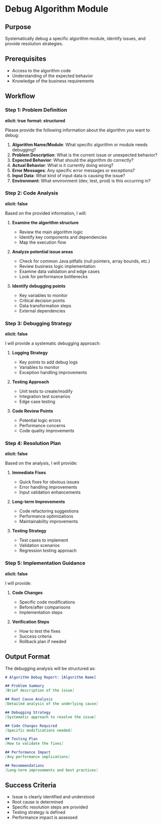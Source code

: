 # Debug Algorithm Module

## Purpose
Systematically debug a specific algorithm module, identify issues, and provide resolution strategies.

## Prerequisites
- Access to the algorithm code
- Understanding of the expected behavior
- Knowledge of the business requirements

## Workflow

### Step 1: Problem Definition
**elicit: true**
**format: structured**

Please provide the following information about the algorithm you want to debug:

1. **Algorithm Name/Module**: What specific algorithm or module needs debugging?
2. **Problem Description**: What is the current issue or unexpected behavior?
3. **Expected Behavior**: What should the algorithm do correctly?
4. **Actual Behavior**: What is it currently doing wrong?
5. **Error Messages**: Any specific error messages or exceptions?
6. **Input Data**: What kind of input data is causing the issue?
7. **Environment**: What environment (dev, test, prod) is this occurring in?

### Step 2: Code Analysis
**elicit: false**

Based on the provided information, I will:

1. **Examine the algorithm structure**
   - Review the main algorithm logic
   - Identify key components and dependencies
   - Map the execution flow

2. **Analyze potential issue areas**
   - Check for common Java pitfalls (null pointers, array bounds, etc.)
   - Review business logic implementation
   - Examine data validation and edge cases
   - Look for performance bottlenecks

3. **Identify debugging points**
   - Key variables to monitor
   - Critical decision points
   - Data transformation steps
   - External dependencies

### Step 3: Debugging Strategy
**elicit: false**

I will provide a systematic debugging approach:

1. **Logging Strategy**
   - Key points to add debug logs
   - Variables to monitor
   - Exception handling improvements

2. **Testing Approach**
   - Unit tests to create/modify
   - Integration test scenarios
   - Edge case testing

3. **Code Review Points**
   - Potential logic errors
   - Performance concerns
   - Code quality improvements

### Step 4: Resolution Plan
**elicit: false**

Based on the analysis, I will provide:

1. **Immediate Fixes**
   - Quick fixes for obvious issues
   - Error handling improvements
   - Input validation enhancements

2. **Long-term Improvements**
   - Code refactoring suggestions
   - Performance optimizations
   - Maintainability improvements

3. **Testing Strategy**
   - Test cases to implement
   - Validation scenarios
   - Regression testing approach

### Step 5: Implementation Guidance
**elicit: false**

I will provide:

1. **Code Changes**
   - Specific code modifications
   - Before/after comparisons
   - Implementation steps

2. **Verification Steps**
   - How to test the fixes
   - Success criteria
   - Rollback plan if needed

## Output Format

The debugging analysis will be structured as:

```markdown
# Algorithm Debug Report: [Algorithm Name]

## Problem Summary
[Brief description of the issue]

## Root Cause Analysis
[Detailed analysis of the underlying cause]

## Debugging Strategy
[Systematic approach to resolve the issue]

## Code Changes Required
[Specific modifications needed]

## Testing Plan
[How to validate the fixes]

## Performance Impact
[Any performance implications]

## Recommendations
[Long-term improvements and best practices]
```

## Success Criteria
- Issue is clearly identified and understood
- Root cause is determined
- Specific resolution steps are provided
- Testing strategy is defined
- Performance impact is assessed
